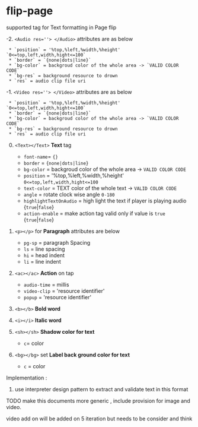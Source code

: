 # flip-page
supported tag for Text formatting in Page flip

-2. `<Audio res=''> </Audio>` attributes are as below
 
     * `position` = '%top,%left,%width,%height' `0<=top,left,width,hight<=100`
     * `border` = `{none|dots|line}`
     * `bg-color` = backgroud color of the whole area -> `VALID COLOR CODE`
     * `bg-res` = background resource to drown
     * `res` = audio clip file uri

-1. `<Video res=''> </Video>` attributes are as below

     * `position` = '%top,%left,%width,%height' `0<=top,left,width,hight<=100`
     * `border` = `{none|dots|line}`
     * `bg-color` = backgroud color of the whole area -> `VALID COLOR CODE`
     * `bg-res` = background resource to drown
     * `res` = audio clip file uri

0. `<Text></Text>` **Text** tag
      * `font-name`= `{}`
      * `border` = `{none|dots|line}`
      * `bg-color` = backgroud color of the whole area -> `VALID COLOR CODE`
      * `position` = '%top,%left,%width,%height' `0<=top,left,width,hight<=100`
      * `text-color` = TEXT color of the whole text -> `VALID COLOR CODE`
      * `angle` = rotate clock wise angle `0-180`
      * `highlightTextOnAudio` =  high light the text if player is playing audio {`true`|`false`}
      * `action-enable` = make action tag valid only if value is `true` {`true`|`false`}

1. `<p></p>` for **Paragraph**  attributes are below
    * `pg-sp` = paragraph Spacing
    * `ls` = line spacing
    * `hi` = head indent
    * `li` = line indent

2. `<ac></ac>` **Action** on tap
     * `audio-time` = millis
     * `video-clip` = 'resource identifier'
     * `popup` = 'resource identifier'

3. `<b></b>` **Bold word**

4. `<i></i>` **Italic word**

5.  `<sh></sh>` **Shadow color for text**
    * `c`= color

6. `<bg></bg>` set **Label back ground color for text**
    * `c` = color



Implementation :

  1. use interpreter design pattern to extract and validate text in this format
  
  TODO make this documents more generic , include provision for image and video. 
  
  video add on will be added on 5 iteration but needs to be consider and think
